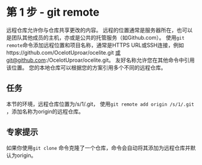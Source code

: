 # 第 1 步 - git remote
远程仓库允许你与仓库共享更改的内容。 远程的位置通常是服务器所在，也可以是团队其他成员的主机，亦或是公共的托管服务（如Github.com）。
使用`git remote`命令添加远程位置和项目名称，通常是HTTPS URL或SSH连接，例如https://github.com/OcelotUproar/ocelite.git 或git@github.com:/OcelotUproar/ocelite.git。
友好名称允许您在其他命令中引用该位置。 您的本地仓库可以根据您的方案引用多个不同的远程仓库。

## 任务
本节的环境，远程仓库位置为/s/1/.git， 使用`git remote add origin /s/1/.git `，添加名称为origin的远程仓库。

## 专家提示
如果你使用`git clone` 命令克隆了一个仓库，命令会自动将其添加为远程仓库并默认为origin。
